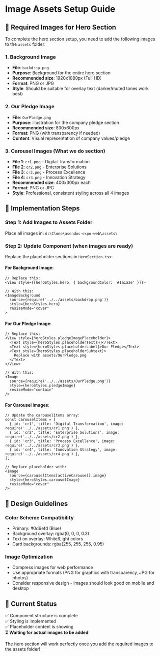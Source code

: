# Image Assets Setup Guide

## 📁 Required Images for Hero Section

To complete the hero section setup, you need to add the following images to the `assets` folder:

### 1. Background Image
- **File**: `backdrop.png`
- **Purpose**: Background for the entire hero section
- **Recommended size**: 1920x1080px (Full HD)
- **Format**: PNG or JPG
- **Style**: Should be suitable for overlay text (darker/muted tones work best)

### 2. Our Pledge Image
- **File**: `OurPledge.png`
- **Purpose**: Illustration for the company pledge section
- **Recommended size**: 800x600px
- **Format**: PNG (with transparency if needed)
- **Content**: Visual representation of company values/pledge

### 3. Carousel Images (What we do section)
- **File 1**: `cr1.png` - Digital Transformation
- **File 2**: `cr2.png` - Enterprise Solutions  
- **File 3**: `cr3.png` - Process Excellence
- **File 4**: `cr4.png` - Innovation Strategy
- **Recommended size**: 400x300px each
- **Format**: PNG or JPG
- **Style**: Professional, consistent styling across all 4 images

## 🔧 Implementation Steps

### Step 1: Add Images to Assets Folder
Place all images in: `d:\Clone\asendus-expo-web\assets\`

### Step 2: Update Component (when images are ready)
Replace the placeholder sections in `HeroSection.tsx`:

#### For Background Image:
```tsx
// Replace this:
<View style={[heroStyles.hero, { backgroundColor: '#1a1a2e' }]}>

// With this:
<ImageBackground
  source={require('../../assets/backdrop.png')}
  style={heroStyles.hero}
  resizeMode="cover"
>
```

#### For Our Pledge Image:
```tsx
// Replace this:
<View style={heroStyles.pledgeImagePlaceholder}>
  <Text style={heroStyles.placeholderText}>🤝</Text>
  <Text style={heroStyles.placeholderLabel}>Our Pledge</Text>
  <Text style={heroStyles.placeholderSubtext}>
    Replace with assets/OurPledge.png
  </Text>
</View>

// With this:
<Image 
  source={require('../../assets/OurPledge.png')}
  style={heroStyles.pledgeImage}
  resizeMode="contain"
/>
```

#### For Carousel Images:
```tsx
// Update the carouselItems array:
const carouselItems = [
  { id: 'cr1', title: 'Digital Transformation', image: require('../../assets/cr1.png') },
  { id: 'cr2', title: 'Enterprise Solutions', image: require('../../assets/cr2.png') },
  { id: 'cr3', title: 'Process Excellence', image: require('../../assets/cr3.png') },
  { id: 'cr4', title: 'Innovation Strategy', image: require('../../assets/cr4.png') },
];

// Replace placeholder with:
<Image 
  source={carouselItems[activeCarousel].image}
  style={heroStyles.carouselImage}
  resizeMode="cover"
/>
```

## 🎨 Design Guidelines

### Color Scheme Compatibility
- Primary: #0d6efd (Blue)
- Background overlay: rgba(0, 0, 0, 0.3)
- Text on overlay: White/Light colors
- Card backgrounds: rgba(255, 255, 255, 0.95)

### Image Optimization
- Compress images for web performance
- Use appropriate formats (PNG for graphics with transparency, JPG for photos)
- Consider responsive design - images should look good on mobile and desktop

## 🚀 Current Status
✅ Component structure is complete  
✅ Styling is implemented  
✅ Placeholder content is showing  
⏳ **Waiting for actual images to be added**

The hero section will work perfectly once you add the required images to the assets folder!